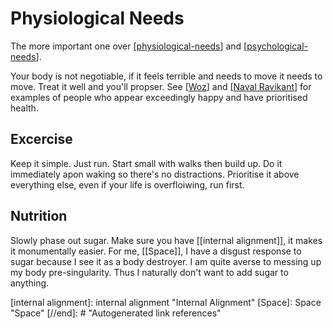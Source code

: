 # Physiological Needs

The more important one over [[physiological-needs]] and [[psychological-needs]].

Your body is not negotiable, if it feels terrible and needs to move it needs to move.
Treat it well and you'll propser. See [[Woz]] and [[Naval Ravikant]] for examples of people who appear exceedingly happy and have prioritised health.

## Excercise
Keep it simple. Just run. Start small with walks then build up. Do it immediately apon waking so there's no distractions. Prioritise it above everything else, even if your life is overfloiwing, run first.

## Nutrition
Slowly phase out sugar. Make sure you have [[internal alignment]], it makes it monumentally easier. For me, [[Space]], I have a disgust response to sugar because I see it as a body destroyer. I am quite averse to messing up my body pre-singularity. Thus I naturally don't want to add sugar to anything.



[//begin]: # "Autogenerated link references for markdown compatibility"
[physiological-needs]: physiological-needs "Physiological Needs"
[psychological-needs]: psychological-needs "Psychological Needs"
[Woz]: Woz "Woz"
[Naval Ravikant]: naval-ravikant "Naval Ravikant"
[internal alignment]: internal alignment "Internal Alignment"
[Space]: Space "Space"
[//end]: # "Autogenerated link references" 